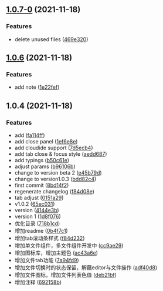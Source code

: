 ## [1.0.7-0](https://g.hz.netease.com:22222/cloudmusic-frontend/independent/monaco-editor-playground/compare/v1.0.6...v1.0.7-0) (2021-11-18)


### Features

* delete unused files ([469e320](https://g.hz.netease.com:22222/cloudmusic-frontend/independent/monaco-editor-playground/commits/469e32027378bc646281f85edfaed91dd66e3fb4))



## [1.0.6](https://g.hz.netease.com:22222/cloudmusic-frontend/independent/monaco-editor-playground/compare/v1.0.5...v1.0.6) (2021-11-18)


### Features

* add note ([1e22fef](https://g.hz.netease.com:22222/cloudmusic-frontend/independent/monaco-editor-playground/commits/1e22fef68a919bd80ba38219ed592c49c758171c))



## 1.0.4 (2021-11-18)


### Features

* add ([fa114ff](https://g.hz.netease.com:22222/cloudmusic-frontend/independent/monaco-editor-playground/commits/fa114ffff10ac600eaa0b4438939184058a33348))
* add close panel ([1ef6e8e](https://g.hz.netease.com:22222/cloudmusic-frontend/independent/monaco-editor-playground/commits/1ef6e8ef9437d541f08ea89a03e8ed22b8af058b))
* add cloudide support ([7d5ecb4](https://g.hz.netease.com:22222/cloudmusic-frontend/independent/monaco-editor-playground/commits/7d5ecb4915600a3a2429922715ed983c203835c9))
* add tab close & focus style ([aedd687](https://g.hz.netease.com:22222/cloudmusic-frontend/independent/monaco-editor-playground/commits/aedd687f28c33dfbbaa0982cc3f3c0c204f1002e))
* add typings ([b50c61e](https://g.hz.netease.com:22222/cloudmusic-frontend/independent/monaco-editor-playground/commits/b50c61e56375fc26a4b35572b898276dae4cd369))
* adjust params ([b96106b](https://g.hz.netease.com:22222/cloudmusic-frontend/independent/monaco-editor-playground/commits/b96106b71ad8b5ebfed8ee46c9a960a9c3d3e8cc))
* change to version beta 2 ([e45b79d](https://g.hz.netease.com:22222/cloudmusic-frontend/independent/monaco-editor-playground/commits/e45b79df9e26460798e36db14866cf641ce74216))
* change to version1.0.3 ([bdd82c4](https://g.hz.netease.com:22222/cloudmusic-frontend/independent/monaco-editor-playground/commits/bdd82c4dec82b9c6fea80723f8fd09bb8124ff82))
* first commit ([8bd14f2](https://g.hz.netease.com:22222/cloudmusic-frontend/independent/monaco-editor-playground/commits/8bd14f21f4693e4660a9601ce1ec1b8b73b5422a))
* regenerate changelog ([f84d08e](https://g.hz.netease.com:22222/cloudmusic-frontend/independent/monaco-editor-playground/commits/f84d08e3eb112bb07f0dd0399e4cb0360f26714d))
* tab adjust ([0151a29](https://g.hz.netease.com:22222/cloudmusic-frontend/independent/monaco-editor-playground/commits/0151a29b8c9a889d51cda109cd5fd8df37946101))
* v1.0.2 ([65ec031](https://g.hz.netease.com:22222/cloudmusic-frontend/independent/monaco-editor-playground/commits/65ec0311d3e951c799604d40f6e43c15813b91ea))
* version ([4144e3b](https://g.hz.netease.com:22222/cloudmusic-frontend/independent/monaco-editor-playground/commits/4144e3b28c8cb3ea60c49ec1c143d19c0ec49636))
* version 1 ([1d8f076](https://g.hz.netease.com:22222/cloudmusic-frontend/independent/monaco-editor-playground/commits/1d8f07668eb49a77221742752ac777843b38b053))
* 优化目录 ([718b1cd](https://g.hz.netease.com:22222/cloudmusic-frontend/independent/monaco-editor-playground/commits/718b1cd161b122bfa7751a36de433ef33ec1bccd))
* 增加readme ([0b4f7c1](https://g.hz.netease.com:22222/cloudmusic-frontend/independent/monaco-editor-playground/commits/0b4f7c188b9ebe57917080baa42b0061eef29fd3))
* 增加tab滚动条样式 ([f84d232](https://g.hz.netease.com:22222/cloudmusic-frontend/independent/monaco-editor-playground/commits/f84d232d431fd6f3952bf9c30714076f2f6c4316))
* 增加单文件组件，多文件组件开发中 ([cc9ae29](https://g.hz.netease.com:22222/cloudmusic-frontend/independent/monaco-editor-playground/commits/cc9ae29ad8bc172fe9c188afe26c55a0f2ae701e))
* 增加图标库，增加主题色 ([ac43a6e](https://g.hz.netease.com:22222/cloudmusic-frontend/independent/monaco-editor-playground/commits/ac43a6ef6dddc6e98f03f9f98ecbd961dac024bd))
* 增加文件tab功能 ([7a94fd9](https://g.hz.netease.com:22222/cloudmusic-frontend/independent/monaco-editor-playground/commits/7a94fd9ac520f70a291365218450366fa81c9780))
* 增加文件切换时的状态保留，解藕editor与文件操作 ([adf40d8](https://g.hz.netease.com:22222/cloudmusic-frontend/independent/monaco-editor-playground/commits/adf40d854a2f55fbd69019423a2256bf5ec7b7ec))
* 增加文件图标，增加文件列表色值 ([deb21bf](https://g.hz.netease.com:22222/cloudmusic-frontend/independent/monaco-editor-playground/commits/deb21bf7a9d6afd3e54619ab39d121e9b801febe))
* 增加注释 ([692158b](https://g.hz.netease.com:22222/cloudmusic-frontend/independent/monaco-editor-playground/commits/692158b3f0c62f63de10fb62d2449140050d428a))



